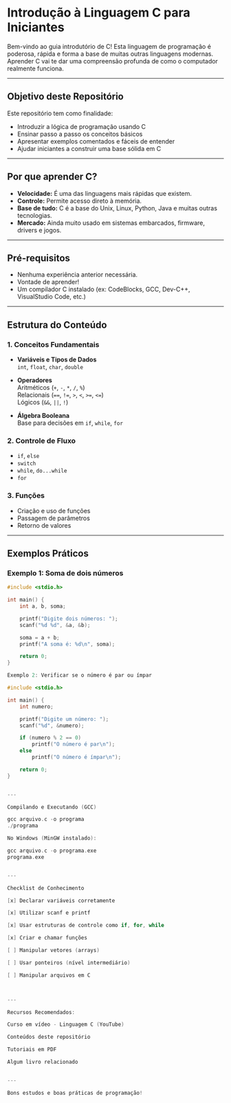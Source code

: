 
# Introdução à Linguagem C para Iniciantes

Bem-vindo ao guia introdutório de C! Esta linguagem de programação é poderosa, rápida e forma a base de muitas outras linguagens modernas. Aprender C vai te dar uma compreensão profunda de como o computador realmente funciona.

---

## Objetivo deste Repositório

Este repositório tem como finalidade:

- Introduzir a lógica de programação usando C
- Ensinar passo a passo os conceitos básicos
- Apresentar exemplos comentados e fáceis de entender
- Ajudar iniciantes a construir uma base sólida em C

---

## Por que aprender C?

- **Velocidade:** É uma das linguagens mais rápidas que existem.
- **Controle:** Permite acesso direto à memória.
- **Base de tudo:** C é a base do Unix, Linux, Python, Java e muitas outras tecnologias.
- **Mercado:** Ainda muito usado em sistemas embarcados, firmware, drivers e jogos.

---

## Pré-requisitos

- Nenhuma experiência anterior necessária.
- Vontade de aprender!
- Um compilador C instalado (ex: CodeBlocks, GCC, Dev-C++, VisualStudio Code, etc.)

---

## Estrutura do Conteúdo

### 1. Conceitos Fundamentais

- **Variáveis e Tipos de Dados**  
  `int`, `float`, `char`, `double`

- **Operadores**  
  Aritméticos (`+`, `-`, `*`, `/`, `%`)  
  Relacionais (`==`, `!=`, `>`, `<`, `>=`, `<=`)  
  Lógicos (`&&`, `||`, `!`)

- **Álgebra Booleana**  
  Base para decisões em `if`, `while`, `for`

### 2. Controle de Fluxo

- `if`, `else`
- `switch`
- `while`, `do...while`
- `for`

### 3. Funções

- Criação e uso de funções
- Passagem de parâmetros
- Retorno de valores

---

## Exemplos Práticos

### Exemplo 1: Soma de dois números

```c
#include <stdio.h>

int main() {
    int a, b, soma;

    printf("Digite dois números: ");
    scanf("%d %d", &a, &b);

    soma = a + b;
    printf("A soma é: %d\n", soma);

    return 0;
}

Exemplo 2: Verificar se o número é par ou ímpar

#include <stdio.h>

int main() {
    int numero;

    printf("Digite um número: ");
    scanf("%d", &numero);

    if (numero % 2 == 0)
        printf("O número é par\n");
    else
        printf("O número é ímpar\n");

    return 0;
}


---

Compilando e Executando (GCC)

gcc arquivo.c -o programa
./programa

No Windows (MinGW instalado):

gcc arquivo.c -o programa.exe
programa.exe


---

Checklist de Conhecimento

[x] Declarar variáveis corretamente

[x] Utilizar scanf e printf

[x] Usar estruturas de controle como if, for, while

[x] Criar e chamar funções

[ ] Manipular vetores (arrays)

[ ] Usar ponteiros (nível intermediário)

[ ] Manipular arquivos em C



---

Recursos Recomendados:

Curso em vídeo - Linguagem C (YouTube)

Conteúdos deste repositório 

Tutoriais em PDF

Algum livro relacionado


---

Bons estudos e boas práticas de programação!
